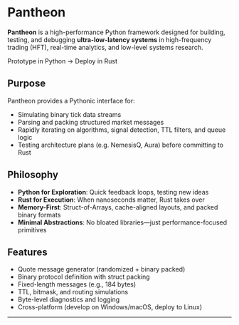 # Pantheon

**Pantheon** is a high-performance Python framework designed for building, testing, and debugging **ultra-low-latency systems** in high-frequency trading (HFT), real-time analytics, and low-level systems research.

Prototype in Python → Deploy in Rust



## Purpose

Pantheon provides a Pythonic interface for:
- Simulating binary tick data streams
- Parsing and packing structured market messages
- Rapidly iterating on algorithms, signal detection, TTL filters, and queue logic
- Testing architecture plans (e.g. NemesisQ, Aura) before committing to Rust



## Philosophy

- **Python for Exploration**: Quick feedback loops, testing new ideas
- **Rust for Execution**: When nanoseconds matter, Rust takes over
- **Memory-First**: Struct-of-Arrays, cache-aligned layouts, and packed binary formats
- **Minimal Abstractions**: No bloated libraries—just performance-focused primitives



## Features

-  Quote message generator (randomized + binary packed)
-  Binary protocol definition with struct packing
-  Fixed-length messages (e.g., 184 bytes)
-  TTL, bitmask, and routing simulations
-  Byte-level diagnostics and logging
-  Cross-platform (develop on Windows/macOS, deploy to Linux)

---

